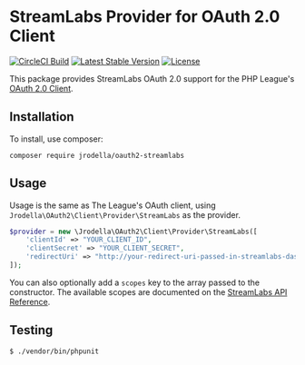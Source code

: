 # StreamLabs Provider for OAuth 2.0 Client

[![CircleCI Build](http://poser.pugx.org/jrodella/oauth2-streamlabs/circleci)](https://packagist.org/packages/jrodella/oauth2-streamlabs)
[![Latest Stable Version](http://poser.pugx.org/jrodella/oauth2-streamlabs/v)](https://packagist.org/packages/jrodella/oauth2-streamlabs)
[![License](http://poser.pugx.org/jrodella/oauth2-streamlabs/license)](https://packagist.org/packages/jrodella/oauth2-streamlabs)

This package provides StreamLabs OAuth 2.0 support for the PHP League's [OAuth 2.0 Client](https://github.com/thephpleague/oauth2-client).

## Installation

To install, use composer:

```
composer require jrodella/oauth2-streamlabs
```

## Usage

Usage is the same as The League's OAuth client, using `Jrodella\OAuth2\Client\Provider\StreamLabs` as the provider.

```php
$provider = new \Jrodella\OAuth2\Client\Provider\StreamLabs([
    'clientId' => "YOUR_CLIENT_ID",
    'clientSecret' => "YOUR_CLIENT_SECRET",
    'redirectUri' => "http://your-redirect-uri-passed-in-streamlabs-dashboard"
]);
```
You can also optionally add a `scopes` key to the array passed to the constructor. The available scopes are documented
on the [StreamLabs API Reference](https://dev.streamlabs.com/docs/getting-started).

Testing
---------
```bash
$ ./vendor/bin/phpunit
```

